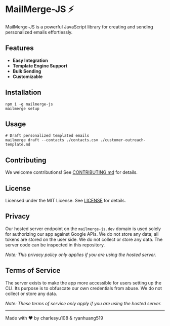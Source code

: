 # MailMerge-JS ⚡

MailMerge-JS is a powerful JavaScript library for creating and sending personalized emails effortlessly.

## Features
- **Easy Integration**
- **Template Engine Support**
- **Bulk Sending**
- **Customizable**

## Installation
```
npm i -g mailmerge-js
mailmerge setup
```

## Usage
```
# Draft personalized templated emails
mailmerge draft --contacts ./contacts.csv ./customer-outreach-template.md
```

## Contributing

We welcome contributions! See [CONTRIBUTING.md](CONTRIBUTING.md) for details.

## License

Licensed under the MIT License. See [LICENSE](LICENSE) for details.

## Privacy

Our hosted server endpoint on the `mailmerge-js.dev` domain is used solely for authorizing our app against Google APIs. We do not store any data; all tokens are stored on the user side. We do not collect or store any data. The server code can be inspected in this repository.

*Note: This privacy policy only applies if you are using the hosted server.*

## Terms of Service

The server exists to make the app more accessible for users setting up the CLI. Its purpose is to obfuscate our own credentials from abuse. We do not collect or store any data.

*Note: These terms of service only apply if you are using the hosted server.*

---

Made with ❤️ by charlesyu108 & ryanhuang519
